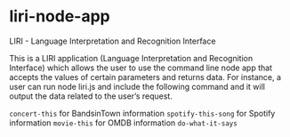 # liri-node-app

LIRI - Language Interpretation and Recognition Interface

This is a LIRI application (Language Interpretation and Recognition Interface) which allows the user to use the command line node app that accepts the values of certain parameters and returns data. For instance, a user can run node liri.js and include the following command and it will output the data related to the user’s request.

`concert-this` for BandsinTown information
`spotify-this-song` for Spotify information
`movie-this` for OMDB information
`do-what-it-says`

